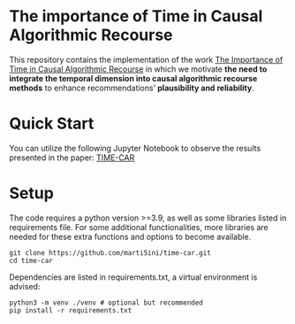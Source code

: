 # The importance of Time in Causal Algorithmic Recourse

This repository contains the implementation of the work [The Importance of Time in Causal Algorithmic Recourse](https://) in which 
we motivate **the need to integrate the temporal dimension into causal algorithmic recourse methods** to enhance recommendations’ **plausibility and reliability**. 

# Quick Start

You can utilize the following Jupyter Notebook to observe the results presented in the paper: [TIME-CAR](https://github.com/marti5ini/time-car/blob/master/time-car.ipynb)


# Setup

The code requires a python version >=3.9, as well as some libraries listed in requirements file. For some additional functionalities, more libraries are needed for these extra functions and options to become available. 

```
git clone https://github.com/marti5ini/time-car.git
cd time-car
```

Dependencies are listed in requirements.txt, a virtual environment is advised:

```
python3 -m venv ./venv # optional but recommended
pip install -r requirements.txt
```
